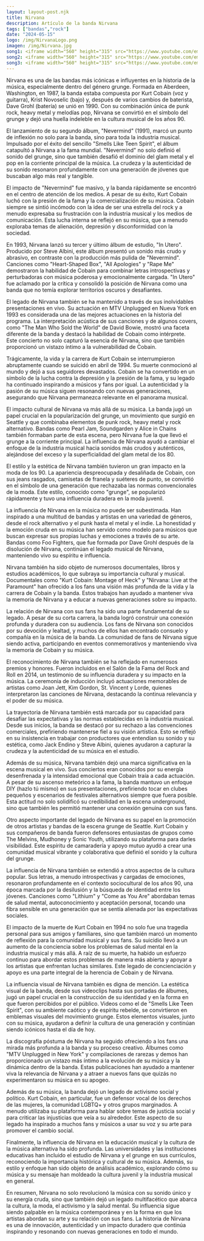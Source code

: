 ```yaml
---
layout: layout-post.njk
title: Nirvana
description: Artículo de la banda Nirvana
tags: ["bandas","rock"]
date: "2024-05-15"
logo: /img/NirvanaLogo.png
imagen: /img/Nirvana.jpg
song1: <iframe width="560" height="315" src="https://www.youtube.com/embed/hTWKbfoikeg" title="Nirvana - Smells Like Teen Spirit (Official Music Video)" frameborder="0" allow="accelerometer; autoplay; clipboard-write; encrypted-media; gyroscope; picture-in-picture; web-share" referrerpolicy="strict-origin-when-cross-origin" allowfullscreen></iframe>
song2: <iframe width="560" height="315" src="https://www.youtube.com/embed/vabnZ9-ex7o" title="Nirvana - Come As You Are (Official Music Video)" frameborder="0" allow="accelerometer; autoplay; clipboard-write; encrypted-media; gyroscope; picture-in-picture; web-share" referrerpolicy="strict-origin-when-cross-origin" allowfullscreen></iframe>
song3: <iframe width="560" height="315" src="https://www.youtube.com/embed/fregObNcHC8" title="Nirvana - The Man Who Sold The World (MTV Unplugged)" frameborder="0" allow="accelerometer; autoplay; clipboard-write; encrypted-media; gyroscope; picture-in-picture; web-share" referrerpolicy="strict-origin-when-cross-origin" allowfullscreen></iframe>
---
```

Nirvana es una de las bandas más icónicas e influyentes en la historia de la música, especialmente dentro del género grunge. Formada en Aberdeen, Washington, en 1987, la banda estaba compuesta por Kurt Cobain (voz y guitarra), Krist Novoselic (bajo) y, después de varios cambios de baterista, Dave Grohl (batería) se unió en 1990. Con su combinación única de punk rock, heavy metal y melodías pop, Nirvana se convirtió en el símbolo del grunge y dejó una huella indeleble en la cultura musical de los años 90.

El lanzamiento de su segundo álbum, "Nevermind" (1991), marcó un punto de inflexión no solo para la banda, sino para toda la industria musical. Impulsado por el éxito del sencillo "Smells Like Teen Spirit", el álbum catapultó a Nirvana a la fama mundial. "Nevermind" no solo definió el sonido del grunge, sino que también desafió el dominio del glam metal y el pop en la corriente principal de la música. La crudeza y la autenticidad de su sonido resonaron profundamente con una generación de jóvenes que buscaban algo más real y tangible.

El impacto de "Nevermind" fue masivo, y la banda rápidamente se encontró en el centro de atención de los medios. A pesar de su éxito, Kurt Cobain luchó con la presión de la fama y la comercialización de su música. Cobain siempre se sintió incómodo con la idea de ser una estrella del rock y a menudo expresaba su frustración con la industria musical y los medios de comunicación. Esta lucha interna se reflejó en su música, que a menudo exploraba temas de alienación, depresión y disconformidad con la sociedad.

En 1993, Nirvana lanzó su tercer y último álbum de estudio, "In Utero". Producido por Steve Albini, este álbum presentó un sonido más crudo y abrasivo, en contraste con la producción más pulida de "Nevermind". Canciones como "Heart-Shaped Box", "All Apologies" y "Rape Me" demostraron la habilidad de Cobain para combinar letras introspectivas y perturbadoras con música poderosa y emocionalmente cargada. "In Utero" fue aclamado por la crítica y consolidó la posición de Nirvana como una banda que no temía explorar territorios oscuros y desafiantes.

El legado de Nirvana también se ha mantenido a través de sus inolvidables presentaciones en vivo. Su actuación en MTV Unplugged en Nueva York en 1993 es considerada una de las mejores actuaciones en la historia del programa. La interpretación acústica de sus canciones y de algunos covers, como "The Man Who Sold the World" de David Bowie, mostró una faceta diferente de la banda y destacó la habilidad de Cobain como intérprete. Este concierto no solo capturó la esencia de Nirvana, sino que también proporcionó un vistazo íntimo a la vulnerabilidad de Cobain.

Trágicamente, la vida y la carrera de Kurt Cobain se interrumpieron abruptamente cuando se suicidó en abril de 1994. Su muerte conmocionó al mundo y dejó a sus seguidores devastados. Cobain se ha convertido en un símbolo de la lucha contra la depresión y la presión de la fama, y su legado ha continuado inspirando a músicos y fans por igual. La autenticidad y la pasión de su música siguen resonando con nuevas generaciones, asegurando que Nirvana permanezca relevante en el panorama musical.

El impacto cultural de Nirvana va más allá de su música. La banda jugó un papel crucial en la popularización del grunge, un movimiento que surgió en Seattle y que combinaba elementos de punk rock, heavy metal y rock alternativo. Bandas como Pearl Jam, Soundgarden y Alice in Chains también formaban parte de esta escena, pero Nirvana fue la que llevó el grunge a la corriente principal. La influencia de Nirvana ayudó a cambiar el enfoque de la industria musical hacia sonidos más crudos y auténticos, alejándose del exceso y la superficialidad del glam metal de los 80.

El estilo y la estética de Nirvana también tuvieron un gran impacto en la moda de los 90. La apariencia despreocupada y desaliñada de Cobain, con sus jeans rasgados, camisetas de franela y suéteres de punto, se convirtió en el símbolo de una generación que rechazaba las normas convencionales de la moda. Este estilo, conocido como "grunge", se popularizó rápidamente y tuvo una influencia duradera en la moda juvenil.

La influencia de Nirvana en la música no puede ser subestimada. Han inspirado a una multitud de bandas y artistas en una variedad de géneros, desde el rock alternativo y el punk hasta el metal y el indie. La honestidad y la emoción cruda en su música han servido como modelo para músicos que buscan expresar sus propias luchas y emociones a través de su arte. Bandas como Foo Fighters, que fue formada por Dave Grohl después de la disolución de Nirvana, continúan el legado musical de Nirvana, manteniendo vivo su espíritu e influencia.

Nirvana también ha sido objeto de numerosos documentales, libros y estudios académicos, lo que subraya su importancia cultural y musical. Documentales como "Kurt Cobain: Montage of Heck" y "Nirvana: Live at the Paramount" han ofrecido a los fans una visión más profunda de la vida y la carrera de Cobain y la banda. Estos trabajos han ayudado a mantener viva la memoria de Nirvana y a educar a nuevas generaciones sobre su impacto.

La relación de Nirvana con sus fans ha sido una parte fundamental de su legado. A pesar de su corta carrera, la banda logró construir una conexión profunda y duradera con su audiencia. Los fans de Nirvana son conocidos por su devoción y lealtad, y muchos de ellos han encontrado consuelo y compañía en la música de la banda. La comunidad de fans de Nirvana sigue siendo activa, participando en eventos conmemorativos y manteniendo viva la memoria de Cobain y su música.

El reconocimiento de Nirvana también se ha reflejado en numerosos premios y honores. Fueron incluidos en el Salón de la Fama del Rock and Roll en 2014, un testimonio de su influencia duradera y su impacto en la música. La ceremonia de inducción incluyó actuaciones memorables de artistas como Joan Jett, Kim Gordon, St. Vincent y Lorde, quienes interpretaron las canciones de Nirvana, destacando la continua relevancia y el poder de su música.

La trayectoria de Nirvana también está marcada por su capacidad para desafiar las expectativas y las normas establecidas en la industria musical. Desde sus inicios, la banda se destacó por su rechazo a las convenciones comerciales, prefiriendo mantenerse fiel a su visión artística. Esto se reflejó en su insistencia en trabajar con productores que entendían su sonido y su estética, como Jack Endino y Steve Albini, quienes ayudaron a capturar la crudeza y la autenticidad de su música en el estudio.

Además de su música, Nirvana también dejó una marca significativa en la escena musical en vivo. Sus conciertos eran conocidos por su energía desenfrenada y la intensidad emocional que Cobain traía a cada actuación. A pesar de su ascenso meteórico a la fama, la banda mantuvo un enfoque DIY (hazlo tú mismo) en sus presentaciones, prefiriendo tocar en clubes pequeños y escenarios de festivales alternativos siempre que fuera posible. Esta actitud no solo solidificó su credibilidad en la escena underground, sino que también les permitió mantener una conexión genuina con sus fans.

Otro aspecto importante del legado de Nirvana es su papel en la promoción de otros artistas y bandas de la escena grunge de Seattle. Kurt Cobain y sus compañeros de banda fueron defensores entusiastas de grupos como The Melvins, Mudhoney y Sonic Youth, utilizando su plataforma para darles visibilidad. Este espíritu de camaradería y apoyo mutuo ayudó a crear una comunidad musical vibrante y colaborativa que definió el sonido y la cultura del grunge.

La influencia de Nirvana también se extendió a otros aspectos de la cultura popular. Sus letras, a menudo introspectivas y cargadas de emociones, resonaron profundamente en el contexto sociocultural de los años 90, una época marcada por la desilusión y la búsqueda de identidad entre los jóvenes. Canciones como "Lithium" y "Come as You Are" abordaban temas de salud mental, autoconocimiento y aceptación personal, tocando una fibra sensible en una generación que se sentía alienada por las expectativas sociales.

El impacto de la muerte de Kurt Cobain en 1994 no solo fue una tragedia personal para sus amigos y familiares, sino que también marcó un momento de reflexión para la comunidad musical y sus fans. Su suicidio llevó a un aumento de la conciencia sobre los problemas de salud mental en la industria musical y más allá. A raíz de su muerte, ha habido un esfuerzo continuo para abordar estos problemas de manera más abierta y apoyar a los artistas que enfrentan luchas similares. Este legado de concienciación y apoyo es una parte integral de la herencia de Cobain y de Nirvana.

La influencia visual de Nirvana también es digna de mención. La estética visual de la banda, desde sus videoclips hasta sus portadas de álbumes, jugó un papel crucial en la construcción de su identidad y en la forma en que fueron percibidos por el público. Videos como el de "Smells Like Teen Spirit", con su ambiente caótico y de espíritu rebelde, se convirtieron en emblemas visuales del movimiento grunge. Estos elementos visuales, junto con su música, ayudaron a definir la cultura de una generación y continúan siendo icónicos hasta el día de hoy.

La discografía póstuma de Nirvana ha seguido ofreciendo a los fans una mirada más profunda a la banda y su proceso creativo. Álbumes como "MTV Unplugged in New York" y compilaciones de rarezas y demos han proporcionado un vistazo más íntimo a la evolución de su música y la dinámica dentro de la banda. Estas publicaciones han ayudado a mantener viva la relevancia de Nirvana y a atraer a nuevos fans que quizás no experimentaron su música en su apogeo.

Además de su música, la banda dejó un legado de activismo social y político. Kurt Cobain, en particular, fue un defensor vocal de los derechos de las mujeres, la comunidad LGBTQ+ y otros grupos marginados. A menudo utilizaba su plataforma para hablar sobre temas de justicia social y para criticar las injusticias que veía a su alrededor. Este aspecto de su legado ha inspirado a muchos fans y músicos a usar su voz y su arte para promover el cambio social.

Finalmente, la influencia de Nirvana en la educación musical y la cultura de la música alternativa ha sido profunda. Las universidades y las instituciones educativas han incluido el estudio de Nirvana y el grunge en sus currículos, reconociendo la importancia histórica y cultural de su música. Además, su estilo y enfoque han sido objeto de análisis académico, explorando cómo su música y su mensaje han moldeado la cultura juvenil y la industria musical en general.

En resumen, Nirvana no solo revolucionó la música con su sonido único y su energía cruda, sino que también dejó un legado multifacético que abarca la cultura, la moda, el activismo y la salud mental. Su influencia sigue siendo palpable en la música contemporánea y en la forma en que los artistas abordan su arte y su relación con sus fans. La historia de Nirvana es una de innovación, autenticidad y un impacto duradero que continúa inspirando y resonando con nuevas generaciones en todo el mundo.

